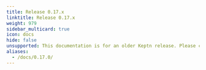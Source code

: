 ```yaml
---
title: Release 0.17.x
linktitle: Release 0.17.x
weight: 979
sidebar_multicard: true
icon: docs
hide: false
unsupported: This documentation is for an older Keptn release. Please consider the newest one when working with the latest Keptn.
aliases:
  - /docs/0.17.0/
---
```

